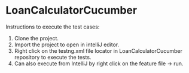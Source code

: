 # LoanCalculatorCucumber

Instructions to execute the test cases:
1. Clone the project.
2. Import the project to open in intelliJ editor.
3. Right click on the testng.xml file locator in LoanCalculatorCucumber repository to execute the tests.
4. Can also execute from IntelliJ by right click on the feature file -> run.
